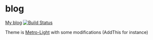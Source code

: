 blog
====

[My blog](http://blog.jeltelagendijk.nl) [![Build Status](https://travis-ci.org/j3lte/blog.svg?branch=master)](https://travis-ci.org/j3lte/blog)

Theme is [Metro-Light](https://github.com/halfer53/metro-light) with some modifications (AddThis for instance)
